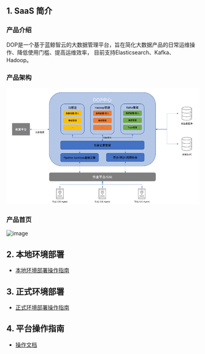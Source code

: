 ## 1. SaaS 简介
### 产品介绍

DOP是一个基于蓝鲸智云的大数据管理平台，旨在简化大数据产品的日常运维操作、降低使用门槛、提高运维效率，
目前支持Elasticsearch、Kafka、Hadoop。

### 产品架构

![image](./docs/img/product_architecture.png)

### 产品首页
![image](https://user-images.githubusercontent.com/25680803/118119027-4edd2100-b420-11eb-9522-5d5ba676d068.png)

## 2. 本地环境部署

- [本地环境部署操作指南](./docs/dev_deploy.md)

## 3. 正式环境部署

- [正式环境部署操作指南](./docs/prod_deploy.md)

## 4. 平台操作指南
- [操作文档](./docs/v1_peration.md)

